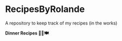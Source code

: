 # RecipesByRolande
A repository to keep track of my recipes (in the works)

**Dinner Recipes 🍚🍗🍽️**
